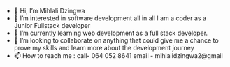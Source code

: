 - 👋 Hi, I’m Mihlali Dzingwa
- 👀 I’m interested in software development all in all I am a coder as a Junior Fullstack developer
- 🌱 I’m currently learning web development as a full stack developer.
- 💞️ I’m looking to collaborate on anything that could give me a chance to prove my skills and learn more about the development journey
- 📫 How to reach me : call- 064 052 8641
                       email - mihlalidzingwa2@gmail

<!---
Ul2019/Ul2019 is a ✨ special ✨ repository because its `README.md` (this file) appears on your GitHub profile.
You can click the Preview link to take a look at your changes.
--->
